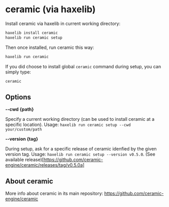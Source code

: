 # ceramic (via haxelib)

Install ceramic via haxelib in current working directory:

```bash
haxelib install ceramic
haxelib run ceramic setup
```

Then once installed, run ceramic this way:

```bash
haxelib run ceramic
```

If you did choose to install global `ceramic` command during setup, you can simply type:

```bash
ceramic
```

## Options

**--cwd {path}**

Specify a current working directory (can be used to install ceramic at a specific location). Usage: `haxelib run ceramic setup --cwd your/custom/path`

**--version {tag}**

During setup, ask for a specific release of ceramic idenfied by the given version tag. Usage: `haxelib run ceramic setup --version v0.5.0`. (See available release)[https://github.com/ceramic-engine/ceramic/releases/tag/v0.5.0a]

## About ceramic

More info about ceramic in its main repository: https://github.com/ceramic-engine/ceramic
